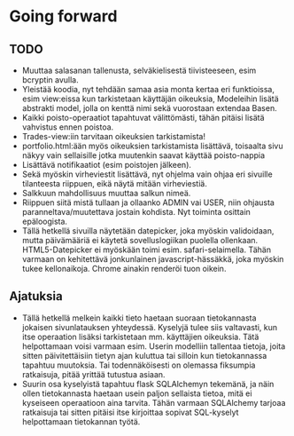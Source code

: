 # Going forward

## TODO
- Muuttaa salasanan tallenusta, selväkielisestä tiivisteeseen, esim bcryptin avulla.
- Yleistää koodia, nyt tehdään samaa asia monta kertaa eri funktioissa, esim view:eissa kun tarkistetaan käyttäjän oikeuksia, Modeleihin lisätä abstrakti model, jolla on kenttä nimi sekä vuorostaan extendaa Basen.
- Kaikki poisto-operaatiot tapahtuvat välittömästi, tähän pitäisi lisätä vahvistus ennen poistoa.
- Trades-view:iin tarvitaan oikeuksien tarkistamista!
- portfolio.html:ään myös oikeuksien tarkistamista lisättävä, toisaalta sivu näkyy vain sellaisille jotka muutenkin saavat käyttää poisto-nappia
- Lisättävä notifikaatiot (esim poistojen jälkeen).
- Sekä myöskin virheviestit lisättävä, nyt ohjelma vain ohjaa eri sivuille tilanteesta riippuen, eikä näytä mitään virheviestiä.
- Salkkuun mahdollisuus muuttaa salkun nimeä.
- Riippuen siitä mistä tullaan ja ollaanko ADMIN vai USER, niin ohjausta paranneltava/muutettava jostain kohdista. Nyt toiminta osittain epäloogista.
- Tällä hetkellä sivuilla näytetään datepicker, joka myöskin validoidaan, mutta päivämääriä ei käytetä sovelluslogiikan puolella ollenkaan. HTML5-Datepicker ei myöskään toimi esim. safari-selaimella. Tähän varmaan on kehitettävä jonkunlainen javascript-hässäkkä, joka myöskin tukee kellonaikoja. Chrome ainakin renderöi tuon oikein.

## Ajatuksia
- Tällä hetkellä melkein kaikki tieto haetaan suoraan tietokannasta jokaisen sivunlatauksen yhteydessä. Kyselyjä tulee siis valtavasti, kun itse operaation lisäksi tarkistetaan mm. käyttäjien oikeuksia. Tätä helpottamaan voisi varmaan esim. Userin modelliin tallentaa tietoja, joita sitten päivitettäisiin tietyn ajan kuluttua tai silloin kun tietokannassa tapahtuu muutoksia. Tai todennäköisesti on olemassa fiksumpia ratkaisuja, pitää yrittää tutustua asiaan.
- Suurin osa kyselyistä tapahtuu flask SQLAlchemyn tekemänä, ja näin ollen tietokannasta haetaan usein paljon sellaista tietoa, mitä ei kyseiseen operaatioon aina tarvita. Tähän varmaan SQLAlchemy tarjoaa ratkaisuja tai sitten pitäisi itse kirjoittaa sopivat SQL-kyselyt helpottamaan tietokannan työtä.

